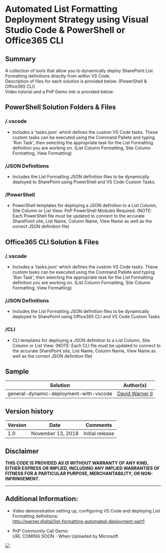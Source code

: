 # Automated List Formatting Deployment Strategy using Visual Studio Code & PowerShell or Office365 CLI

## Summary
A collection of tools that allow you to dynamically deploy SharePoint List Formatting definitions directly from within VS Code.<BR>
Description of files for each solution is provided below. (PowerShell & Office365 CLI)<BR>
Video tutorial and a PnP Demo link is provided below.

## PowerShell Solution Folders & Files
### /.vscode
- Includes a 'tasks.json' which defines the custom VS Code tasks. These custom tasks can be executed using the Command Pallete and typing 'Run Task', then selecting the appropriate task for the List Formatting definition you are working on. (List Column Formatting, Site Column Formatting, View Formatting)

### /JSON Definitions
- Includes the List Formatting JSON definition files to be dynamically deployed to SharePoint using PowerShell and VS Code Custom Tasks.

### /PowerShell
- PowerShell templates for deploying a JSON definition to a List Column, Site Column or List View. PnP PowerShell Modules Required. (NOTE: Each PowerShell file must be updated to connect to the accurate SharePoint site, List Name, Column Name, View Name as well as the correct JSON definition file)

## Office365 CLI Solution & Files
### /.vscode
- Includes a 'tasks.json' which defines the custom VS Code tasks. These custom tasks can be executed using the Command Pallete and typing 'Run Task', then selecting the appropriate task for the List Formatting definition you are working on. (List Column Formatting, Site Column Formatting, View Formatting)

### /JSON Definitions
- Includes the List Formatting JSON definition files to be dynamically deployed to SharePoint using Office365 CLI and VS Code Custom Tasks

### /CLI
- CLI templates for deploying a JSON definition to a List Column, Site Column or List View. (NOTE: Each CLI file must be updated to connect to the accurate SharePoint site, List Name, Column Name, View Name as well as the correct JSON definition file)


## Sample

Solution|Author(s)
--------|---------
general-dynamic-deployment-with-vscode | [David Warner II](https://github.com/PopWarner)

## Version history

Version|Date|Comments
-------|----|--------
1.0|November 13, 2018|Initial release

## Disclaimer
**THIS CODE IS PROVIDED *AS IS* WITHOUT WARRANTY OF ANY KIND, EITHER EXPRESS OR IMPLIED, INCLUDING ANY IMPLIED WARRANTIES OF FITNESS FOR A PARTICULAR PURPOSE, MERCHANTABILITY, OR NON-INFRINGEMENT.**

---

## Additional Information:
- Video demonstration setting up, configuring VS Code and deploying List Formatting definitions:<BR>
http://warner.digital/list-formatting-automated-deployment-part1 

- PnP Community Call Demo:<BR>
URL COMING SOON - When Uploaded by Microsoft


<img src="https://pnptelemetry.azurewebsites.net/sp-dev-list-formatting/tools/general-dynamic-deployment-with-vscode" />

